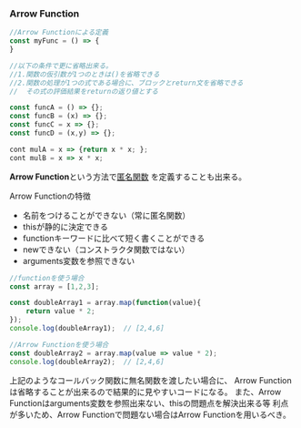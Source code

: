 ### Arrow Function

```javascript
//Arrow Functionによる定義
const myFunc = () => {
}

//以下の条件で更に省略出来る。
//1.関数の仮引数が1つのときは()を省略できる
//2.関数の処理が1つの式である場合に、ブロックとreturn文を省略できる
//  その式の評価結果をreturnの返り値とする

const funcA = () => {};
const funcB = (x) => {};
const funcC = x => {};
const funcD = (x,y) => {};

cont mulA = x => {return x * x; };
cont mulB = x => x * x;
```
**Arrow Function**という方法で[匿名関数](./anonymousFunction.md) を定義することも出来る。

Arrow Functionの特徴
* 名前をつけることができない（常に匿名関数）
* thisが静的に決定できる
* functionキーワードに比べて短く書くことができる
* newできない（コンストラクタ関数ではない）
* arguments変数を参照できない

```javascript
//functionを使う場合
const array = [1,2,3];

const doubleArray1 = array.map(function(value){
    return value * 2;
});
console.log(doubleArray1);  // [2,4,6]

//Arrow Functionを使う場合
const doubleArray2 = array.map(value => value * 2);
console.log(doubleArray2);  // [2,4,6]

```
上記のようなコールバック関数に無名関数を渡したい場合に、
Arrow Functionは省略することが出来るので結果的に見やすいコードになる。
また、Arrow Functionはarguments変数を参照出来ない、thisの問題点を解決出来る等
利点が多いため、Arrow Functionで問題ない場合はArrow Functionを用いるべき。
